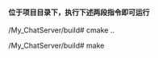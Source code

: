 #### 位于项目目录下，执行下述两段指令即可运行

/My_ChatServer/build#  cmake ..

/My_ChatServer/build#  make



![]()



![]()
